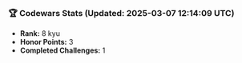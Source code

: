 ### 🏆 Codewars Stats (Updated: 2025-03-07 12:14:09 UTC)

- **Rank:** 8 kyu
- **Honor Points:** 3
- **Completed Challenges:** 1

